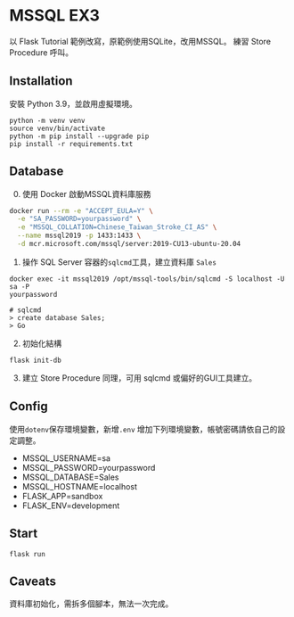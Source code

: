 # MSSQL EX3

以 Flask Tutorial 範例改寫，原範例使用SQLite，改用MSSQL。
練習 Store Procedure 呼叫。


## Installation
安裝 Python 3.9，並啟用虛擬環境。
```
python -m venv venv
source venv/bin/activate
python -m pip install --upgrade pip
pip install -r requirements.txt
```

## Database
0. 使用 Docker 啟動MSSQL資料庫服務
```bash
docker run --rm -e "ACCEPT_EULA=Y" \
  -e "SA_PASSWORD=yourpassword" \
  -e "MSSQL_COLLATION=Chinese_Taiwan_Stroke_CI_AS" \
  --name mssql2019 -p 1433:1433 \
  -d mcr.microsoft.com/mssql/server:2019-CU13-ubuntu-20.04
```

1. 操作 SQL Server 容器的`sqlcmd`工具，建立資料庫 `Sales`
```
docker exec -it mssql2019 /opt/mssql-tools/bin/sqlcmd -S localhost -U sa -P
yourpassword

# sqlcmd
> create database Sales;
> Go
```

2. 初始化結構
```
flask init-db
```

3. 建立 Store Procedure
同理，可用 sqlcmd 或偏好的GUI工具建立。


## Config
使用`dotenv`保存環境變數，新增`.env`
增加下列環境變數，帳號密碼請依自己的設定調整。
* MSSQL_USERNAME=sa
* MSSQL_PASSWORD=yourpassword
* MSSQL_DATABASE=Sales
* MSSQL_HOSTNAME=localhost
* FLASK_APP=sandbox
* FLASK_ENV=development

## Start
```
flask run
```

## Caveats
資料庫初始化，需拆多個腳本，無法一次完成。
